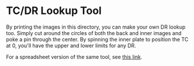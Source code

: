 # TC/DR Lookup Tool

By printing the images in this directory, you can make your own DR lookup too. Simply cut around the circles of both the back and inner images and poke a pin through the center. By spinning the inner plate to position the TC at 0, you'll have the upper and lower limits for any DR.

For a spreadsheet version of the same tool, see [this link](https://docs.google.com/spreadsheets/d/1diVpp0g3hydUSgXpEy2Snby42OAUWhZ9lvJsiKR71vM/edit?usp=sharing).
